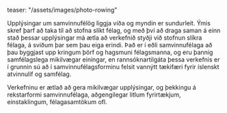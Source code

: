 teaser: "/assets/images/photo-rowing"

Upplýsingar um samvinnufélög liggja víða og myndin er sundurleit. Ýmis skref þarf að taka til að stofna
slíkt félag, og með því að draga saman á einn stað þessar upplýsingar má ætla að verkefnið styðji við
stofnun slíkra félaga, á sviðum þar sem þau eiga erindi. Það er í eðli samvinnufélaga að þau byggjast upp
kringum þörf og hagsmuni félagsmanna, og eru þannig samfélagslega mikilvægar einingar, en
rannsóknartilgáta þessa verkefnis er í grunnin sú að í samvinnufélagsforminu felsit vannýtt tækifæri
fyrir íslenskt atvinnulíf og samfélag.


Verkefninu er ætlað að gera mikilvægar upplýsingar, og þekkingu á rekstarformi samvinnufélaga,
aðgengilegar litlum fyrirtækjum, einstaklingum, félagasamtökum ofl.
